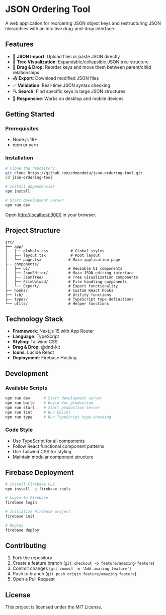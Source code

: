 # JSON Ordering Tool

A web application for reordering JSON object keys and restructuring JSON hierarchies with an intuitive drag-and-drop interface.

## Features

- 📁 **JSON Import**: Upload files or paste JSON directly
- 🌳 **Tree Visualization**: Expandable/collapsible JSON tree structure
- 🔄 **Drag & Drop**: Reorder keys and move them between parent/child relationships
- 📤 **Export**: Download modified JSON files
- ✅ **Validation**: Real-time JSON syntax checking
- 🔍 **Search**: Find specific keys in large JSON structures
- 📱 **Responsive**: Works on desktop and mobile devices

## Getting Started

### Prerequisites

- Node.js 18+ 
- npm or yarn

### Installation

```bash
# Clone the repository
git clone https://github.com/edmondmiu/json-ordering-tool.git
cd json-ordering-tool

# Install dependencies
npm install

# Start development server
npm run dev
```

Open [http://localhost:3000](http://localhost:3000) in your browser.

## Project Structure

```
src/
├── app/
│   ├── globals.css          # Global styles
│   ├── layout.tsx           # Root layout
│   └── page.tsx            # Main application page
├── components/
│   ├── ui/                 # Reusable UI components
│   ├── JsonEditor/         # Main JSON editing interface
│   ├── JsonTree/           # Tree visualization components
│   ├── FileUpload/         # File handling components
│   └── Export/             # Export functionality
├── hooks/                  # Custom React hooks
├── lib/                    # Utility functions
├── types/                  # TypeScript type definitions
└── utils/                  # Helper functions
```

## Technology Stack

- **Framework**: Next.js 15 with App Router
- **Language**: TypeScript
- **Styling**: Tailwind CSS
- **Drag & Drop**: @dnd-kit
- **Icons**: Lucide React
- **Deployment**: Firebase Hosting

## Development

### Available Scripts

```bash
npm run dev      # Start development server
npm run build    # Build for production
npm run start    # Start production server
npm run lint     # Run ESLint
npm run type     # Run TypeScript type checking
```

### Code Style

- Use TypeScript for all components
- Follow React functional component patterns
- Use Tailwind CSS for styling
- Maintain modular component structure

## Firebase Deployment

```bash
# Install Firebase CLI
npm install -g firebase-tools

# Login to Firebase
firebase login

# Initialize Firebase project
firebase init

# Deploy
firebase deploy
```

## Contributing

1. Fork the repository
2. Create a feature branch (`git checkout -b feature/amazing-feature`)
3. Commit changes (`git commit -m 'Add amazing feature'`)
4. Push to branch (`git push origin feature/amazing-feature`)
5. Open a Pull Request

## License

This project is licensed under the MIT License.
